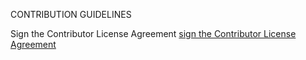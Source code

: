 CONTRIBUTION GUIDELINES

Sign the Contributor License Agreement
<a href="https://www.clahub.com/agreements/bekkibolthouse/Spoon-Knife">sign the Contributor License Agreement</a>
